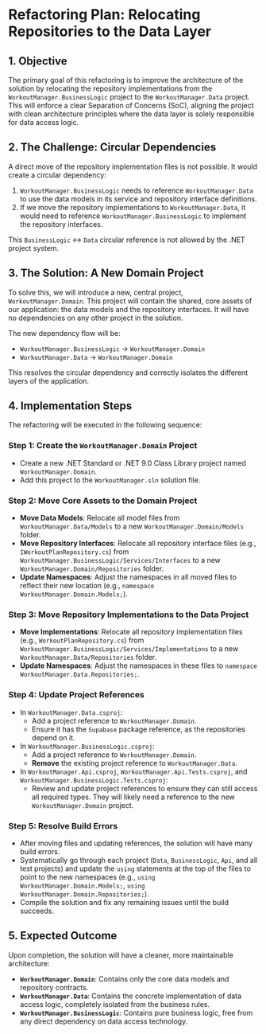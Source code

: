 # Refactoring Plan: Relocating Repositories to the Data Layer

## 1. Objective

The primary goal of this refactoring is to improve the architecture of the solution by relocating the repository implementations from the `WorkoutManager.BusinessLogic` project to the `WorkoutManager.Data` project. This will enforce a clear Separation of Concerns (SoC), aligning the project with clean architecture principles where the data layer is solely responsible for data access logic.

## 2. The Challenge: Circular Dependencies

A direct move of the repository implementation files is not possible. It would create a circular dependency:
1.  `WorkoutManager.BusinessLogic` needs to reference `WorkoutManager.Data` to use the data models in its service and repository interface definitions.
2.  If we move the repository implementations to `WorkoutManager.Data`, it would need to reference `WorkoutManager.BusinessLogic` to implement the repository interfaces.

This `BusinessLogic` <-> `Data` circular reference is not allowed by the .NET project system.

## 3. The Solution: A New Domain Project

To solve this, we will introduce a new, central project, `WorkoutManager.Domain`. This project will contain the shared, core assets of our application: the data models and the repository interfaces. It will have no dependencies on any other project in the solution.

The new dependency flow will be:
- `WorkoutManager.BusinessLogic` -> `WorkoutManager.Domain`
- `WorkoutManager.Data` -> `WorkoutManager.Domain`

This resolves the circular dependency and correctly isolates the different layers of the application.

## 4. Implementation Steps

The refactoring will be executed in the following sequence:

### Step 1: Create the `WorkoutManager.Domain` Project
- Create a new .NET Standard or .NET 9.0 Class Library project named `WorkoutManager.Domain`.
- Add this project to the `WorkoutManager.sln` solution file.

### Step 2: Move Core Assets to the Domain Project
- **Move Data Models**: Relocate all model files from `WorkoutManager.Data/Models` to a new `WorkoutManager.Domain/Models` folder.
- **Move Repository Interfaces**: Relocate all repository interface files (e.g., `IWorkoutPlanRepository.cs`) from `WorkoutManager.BusinessLogic/Services/Interfaces` to a new `WorkoutManager.Domain/Repositories` folder.
- **Update Namespaces**: Adjust the namespaces in all moved files to reflect their new location (e.g., `namespace WorkoutManager.Domain.Models;`).

### Step 3: Move Repository Implementations to the Data Project
- **Move Implementations**: Relocate all repository implementation files (e.g., `WorkoutPlanRepository.cs`) from `WorkoutManager.BusinessLogic/Services/Implementations` to a new `WorkoutManager.Data/Repositories` folder.
- **Update Namespaces**: Adjust the namespaces in these files to `namespace WorkoutManager.Data.Repositories;`.

### Step 4: Update Project References
- In `WorkoutManager.Data.csproj`:
  - Add a project reference to `WorkoutManager.Domain`.
  - Ensure it has the `Supabase` package reference, as the repositories depend on it.
- In `WorkoutManager.BusinessLogic.csproj`:
  - Add a project reference to `WorkoutManager.Domain`.
  - **Remove** the existing project reference to `WorkoutManager.Data`.
- In `WorkoutManager.Api.csproj`, `WorkoutManager.Api.Tests.csproj`, and `WorkoutManager.BusinessLogic.Tests.csproj`:
  - Review and update project references to ensure they can still access all required types. They will likely need a reference to the new `WorkoutManager.Domain` project.

### Step 5: Resolve Build Errors
- After moving files and updating references, the solution will have many build errors.
- Systematically go through each project (`Data`, `BusinessLogic`, `Api`, and all test projects) and update the `using` statements at the top of the files to point to the new namespaces (e.g., `using WorkoutManager.Domain.Models;`, `using WorkoutManager.Domain.Repositories;`).
- Compile the solution and fix any remaining issues until the build succeeds.

## 5. Expected Outcome

Upon completion, the solution will have a cleaner, more maintainable architecture:
- **`WorkoutManager.Domain`**: Contains only the core data models and repository contracts.
- **`WorkoutManager.Data`**: Contains the concrete implementation of data access logic, completely isolated from the business rules.
- **`WorkoutManager.BusinessLogic`**: Contains pure business logic, free from any direct dependency on data access technology.



